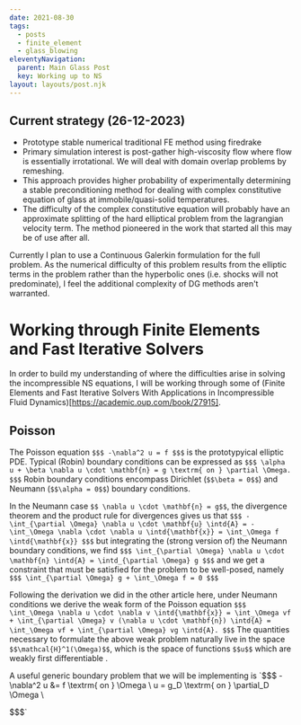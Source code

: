 ```yaml
---
date: 2021-08-30
tags:
  - posts
  - finite_element
  - glass_blowing
eleventyNavigation:
  parent: Main Glass Post
  key: Working up to NS
layout: layouts/post.njk
---
```


## Current strategy (26-12-2023)
* Prototype stable numerical traditional FE method using firedrake
* Primary simulation interest is post-gather high-viscosity flow
where flow is essentially irrotational. We will deal with
domain overlap problems by remeshing. 
* This approach provides higher probability of experimentally determining a 
stable preconditioning method for dealing with complex constitutive equation
of glass at immobile/quasi-solid temperatures.
* The difficulty of the complex constitutive equation will probably have an approximate
splitting of the hard elliptical problem from the lagrangian velocity term.
The method pioneered in the work that started all this may be of use after all.

Currently I plan to use a Continuous Galerkin formulation for the full problem.
As the numerical difficulty of this problem results from the elliptic terms in the problem rather
than the hyperbolic ones (i.e. shocks will not predominate), 
I feel the additional complexity of DG methods aren't warranted.

# Working through Finite Elements and Fast Iterative Solvers
In order to build my understanding of where the difficulties arise
in solving the incompressible NS equations, I will be working through some of
(Finite Elements and Fast Iterative Solvers With Applications in Incompressible Fluid Dynamics)[https://academic.oup.com/book/27915].


## Poisson

The Poisson equation
`$$$
-\nabla^2 u = f
$$$`
is the prototypyical elliptic PDE. Typical (Robin) boundary
conditions can be expressed as
`$$$
 \alpha u + \beta \nabla u \cdot \mathbf{n} = g \textrm{ on } \partial \Omega.
$$$`
Robin boundary conditions encompass Dirichlet (`$$\beta = 0$$`) and 
Neumann (`$$\alpha = 0$$`) boundary conditions. 

In the Neumann case `$$ \nabla u \cdot \mathbf{n} = g$$`, the divergence theorem and 
the product rule for divergences gives us that
`$$$
  -\int_{\partial \Omega} \nabla u \cdot \mathbf{u} \intd{A} = - \int_\Omega \nabla \cdot \nabla u \intd{\mathbf{x}} = \int_\Omega f \intd{\mathbf{x}}
$$$`
but integrating the (strong version of) the Neumann boundary conditions, we find
`$$$
\int_{\partial \Omega} \nabla u \cdot \mathbf{n} \intd{A} = \intd_{\partial \Omega} g
$$$`
and we get a constraint that must be satisfied for the problem to be well-posed, namely
`$$$
   \int_{\partial \Omega} g + \int_\Omega f = 0
$$$`

Following the derivation we did in the other article here, under Neumann conditions we derive the weak form of the Poisson equation
`$$$
  \int_\Omega \nabla u \cdot \nabla v \intd{\mathbf{x}} = \int_\Omega vf + \int_{\partial \Omega} v (\nabla u \cdot \mathbf{n}) \intd{A} = \int_\Omega vf + \int_{\partial \Omega} vg \intd{A}.
$$$`
The quantities necessary to formulate the above weak problem naturally live in the space `$$\mathcal{H}^1(\Omega)$$`, which is the space of functions `$$u$$` which are weakly first differentiable .

A useful generic boundary problem that we will be implementing is
`$$$
-\nabla^2 u &= f \textrm{ on } \Omega \\
u = g_D \textrm{ on } \partial_D \Omega \\

$$$`